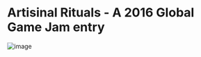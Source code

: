 # Artisinal Rituals - A 2016 Global Game Jam entry

![image](https://v3.globalgamejam.org/sites/default/files/styles/game_sidebar__wide/public/game/featured_image/intro_22.png?itok=UPWog2Ux&timestamp=1454269251)
